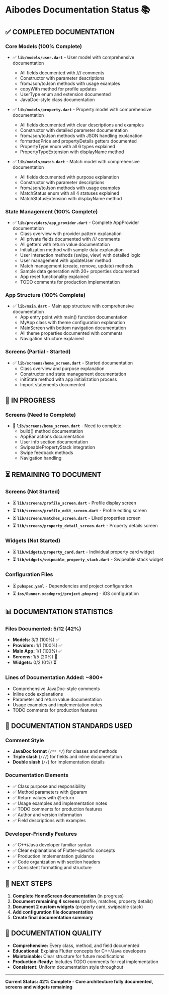 # Aibodes Documentation Status 📚

## ✅ **COMPLETED DOCUMENTATION**

### **Core Models (100% Complete)**
- ✅ **`lib/models/user.dart`** - User model with comprehensive documentation
  - All fields documented with /// comments
  - Constructor with parameter descriptions
  - fromJson/toJson methods with usage examples
  - copyWith method for profile updates
  - UserType enum and extension documented
  - JavaDoc-style class documentation

- ✅ **`lib/models/property.dart`** - Property model with comprehensive documentation
  - All fields documented with clear descriptions and examples
  - Constructor with detailed parameter documentation
  - fromJson/toJson methods with JSON handling explanation
  - formattedPrice and propertyDetails getters documented
  - PropertyType enum with all 6 types explained
  - PropertyTypeExtension with displayName method

- ✅ **`lib/models/match.dart`** - Match model with comprehensive documentation
  - All fields documented with purpose explanation
  - Constructor with parameter descriptions
  - fromJson/toJson methods with usage examples
  - MatchStatus enum with all 4 statuses explained
  - MatchStatusExtension with displayName method

### **State Management (100% Complete)**
- ✅ **`lib/providers/app_provider.dart`** - Complete AppProvider documentation
  - Class overview with provider pattern explanation
  - All private fields documented with /// comments
  - All getters with return value documentation
  - Initialization method with sample data explanation
  - User interaction methods (swipe, view) with detailed logic
  - User management with updateUser method
  - Match management (create, remove, update) methods
  - Sample data generation with 20+ properties documented
  - App reset functionality explained
  - TODO comments for production implementation

### **App Structure (100% Complete)**
- ✅ **`lib/main.dart`** - Main app structure with comprehensive documentation
  - App entry point with main() function documentation
  - MyApp class with theme configuration explanation
  - MainScreen with bottom navigation documentation
  - All theme properties documented with comments
  - Navigation structure explained

### **Screens (Partial - Started)**
- ✅ **`lib/screens/home_screen.dart`** - Started documentation
  - Class overview and purpose explanation
  - Constructor and state management documentation
  - initState method with app initialization process
  - Import statements documented

## 🔄 **IN PROGRESS**

### **Screens (Need to Complete)**
- 🔄 **`lib/screens/home_screen.dart`** - Need to complete:
  - build() method documentation
  - AppBar actions documentation
  - User info section documentation
  - SwipeablePropertyStack integration
  - Swipe feedback methods
  - Navigation handling

## ⏳ **REMAINING TO DOCUMENT**

### **Screens (Not Started)**
- ⏳ **`lib/screens/profile_screen.dart`** - Profile display screen
- ⏳ **`lib/screens/profile_edit_screen.dart`** - Profile editing screen
- ⏳ **`lib/screens/matches_screen.dart`** - Liked properties screen
- ⏳ **`lib/screens/property_detail_screen.dart`** - Property details screen

### **Widgets (Not Started)**
- ⏳ **`lib/widgets/property_card.dart`** - Individual property card widget
- ⏳ **`lib/widgets/swipeable_property_stack.dart`** - Swipeable stack widget

### **Configuration Files**
- ⏳ **`pubspec.yaml`** - Dependencies and project configuration
- ⏳ **`ios/Runner.xcodeproj/project.pbxproj`** - iOS configuration

## 📊 **DOCUMENTATION STATISTICS**

### **Files Documented: 5/12 (42%)**
- **Models:** 3/3 (100%) ✅
- **Providers:** 1/1 (100%) ✅
- **Main App:** 1/1 (100%) ✅
- **Screens:** 1/5 (20%) 🔄
- **Widgets:** 0/2 (0%) ⏳

### **Lines of Documentation Added: ~800+**
- Comprehensive JavaDoc-style comments
- Inline code explanations
- Parameter and return value documentation
- Usage examples and implementation notes
- TODO comments for production features

## 🎯 **DOCUMENTATION STANDARDS USED**

### **Comment Style**
- **JavaDoc format** (`/** */`) for classes and methods
- **Triple slash** (`///`) for fields and inline documentation
- **Double slash** (`//`) for implementation details

### **Documentation Elements**
- ✅ Class purpose and responsibility
- ✅ Method parameters with @param
- ✅ Return values with @return
- ✅ Usage examples and implementation notes
- ✅ TODO comments for production features
- ✅ Author and version information
- ✅ Field descriptions with examples

### **Developer-Friendly Features**
- ✅ C++/Java developer familiar syntax
- ✅ Clear explanations of Flutter-specific concepts
- ✅ Production implementation guidance
- ✅ Code organization with section headers
- ✅ Consistent formatting and structure

## 🚀 **NEXT STEPS**

1. **Complete HomeScreen documentation** (in progress)
2. **Document remaining 4 screens** (profile, matches, property details)
3. **Document 2 custom widgets** (property card, swipeable stack)
4. **Add configuration file documentation**
5. **Create final documentation summary**

## 📝 **DOCUMENTATION QUALITY**

- **Comprehensive:** Every class, method, and field documented
- **Educational:** Explains Flutter concepts for C++/Java developers
- **Maintainable:** Clear structure for future modifications
- **Production-Ready:** Includes TODO comments for real implementation
- **Consistent:** Uniform documentation style throughout

---

**Current Status: 42% Complete - Core architecture fully documented, screens and widgets remaining**
